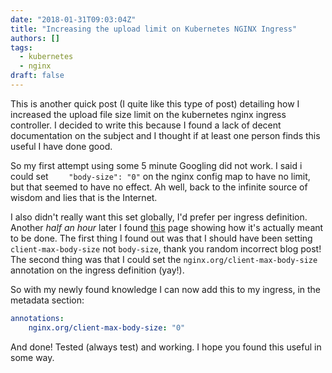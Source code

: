 ```yaml
---
date: "2018-01-31T09:03:04Z"
title: "Increasing the upload limit on Kubernetes NGINX Ingress"
authors: []
tags:
  - kubernetes
  - nginx
draft: false
---
```


This is another quick post (I quite like this type of post) detailing how I increased the upload file size limit on the kubernetes nginx ingress controller. I decided to write this because I found a lack of decent documentation on the subject and I thought if at least one person finds this useful I have done good. 

So my first attempt using some 5 minute Googling did not work. I said i could set `    "body-size": "0"` on the nginx config map to have no limit, but that seemed to have no effect. Ah well, back to the infinite source of wisdom and lies that is the Internet.

I also didn't really want this set globally, I'd prefer per ingress definition. Another *half an hour* later I found [this](https://github.com/nginxinc/kubernetes-ingress/tree/master/examples/customization) page showing how it's actually meant to be done. The first thing I found out was that I should have been setting `client-max-body-size` not `body-size`, thank you random incorrect blog post! The second thing was that I could set the `nginx.org/client-max-body-size` annotation on the ingress definition (yay!).

So with my newly found knowledge I can now add this to my ingress, in the metadata section:

```yaml
annotations:
	nginx.org/client-max-body-size: "0"
```
And done! Tested (always test) and working. I hope you found this useful in some way.